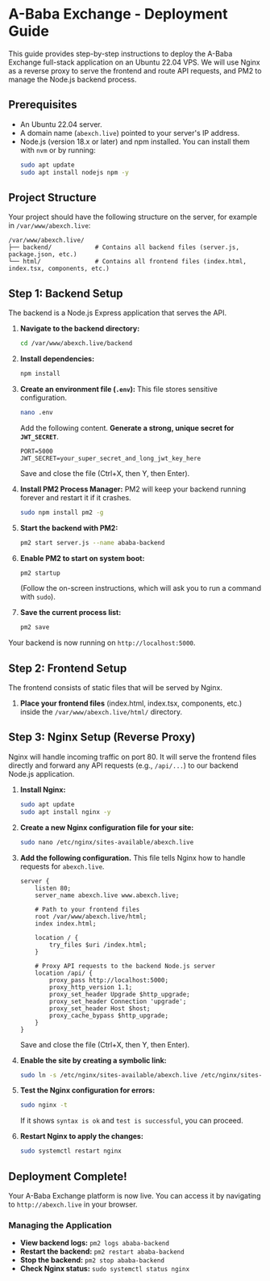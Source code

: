# A-Baba Exchange - Deployment Guide

This guide provides step-by-step instructions to deploy the A-Baba Exchange full-stack application on an Ubuntu 22.04 VPS. We will use Nginx as a reverse proxy to serve the frontend and route API requests, and PM2 to manage the Node.js backend process.

## Prerequisites

- An Ubuntu 22.04 server.
- A domain name (`abexch.live`) pointed to your server's IP address.
- Node.js (version 18.x or later) and npm installed. You can install them with `nvm` or by running:
  ```bash
  sudo apt update
  sudo apt install nodejs npm -y
  ```

## Project Structure

Your project should have the following structure on the server, for example in `/var/www/abexch.live`:

```
/var/www/abexch.live/
├── backend/            # Contains all backend files (server.js, package.json, etc.)
└── html/               # Contains all frontend files (index.html, index.tsx, components, etc.)
```

## Step 1: Backend Setup

The backend is a Node.js Express application that serves the API.

1.  **Navigate to the backend directory:**
    ```bash
    cd /var/www/abexch.live/backend
    ```

2.  **Install dependencies:**
    ```bash
    npm install
    ```

3.  **Create an environment file (`.env`):**
    This file stores sensitive configuration.
    ```bash
    nano .env
    ```
    Add the following content. **Generate a strong, unique secret for `JWT_SECRET`**.
    ```
    PORT=5000
    JWT_SECRET=your_super_secret_and_long_jwt_key_here
    ```
    Save and close the file (Ctrl+X, then Y, then Enter).

4.  **Install PM2 Process Manager:**
    PM2 will keep your backend running forever and restart it if it crashes.
    ```bash
    sudo npm install pm2 -g
    ```

5.  **Start the backend with PM2:**
    ```bash
    pm2 start server.js --name ababa-backend
    ```

6.  **Enable PM2 to start on system boot:**
    ```bash
    pm2 startup
    ```
    (Follow the on-screen instructions, which will ask you to run a command with `sudo`).

7.  **Save the current process list:**
    ```bash
    pm2 save
    ```

Your backend is now running on `http://localhost:5000`.

## Step 2: Frontend Setup

The frontend consists of static files that will be served by Nginx.

1.  **Place your frontend files** (index.html, index.tsx, components, etc.) inside the `/var/www/abexch.live/html/` directory.

## Step 3: Nginx Setup (Reverse Proxy)

Nginx will handle incoming traffic on port 80. It will serve the frontend files directly and forward any API requests (e.g., `/api/...`) to our backend Node.js application.

1.  **Install Nginx:**
    ```bash
    sudo apt update
    sudo apt install nginx -y
    ```

2.  **Create a new Nginx configuration file for your site:**
    ```bash
    sudo nano /etc/nginx/sites-available/abexch.live
    ```

3.  **Add the following configuration.** This file tells Nginx how to handle requests for `abexch.live`.

    ```nginx
    server {
        listen 80;
        server_name abexch.live www.abexch.live;

        # Path to your frontend files
        root /var/www/abexch.live/html;
        index index.html;

        location / {
            try_files $uri /index.html;
        }

        # Proxy API requests to the backend Node.js server
        location /api/ {
            proxy_pass http://localhost:5000;
            proxy_http_version 1.1;
            proxy_set_header Upgrade $http_upgrade;
            proxy_set_header Connection 'upgrade';
            proxy_set_header Host $host;
            proxy_cache_bypass $http_upgrade;
        }
    }
    ```
    Save and close the file (Ctrl+X, then Y, then Enter).

4.  **Enable the site by creating a symbolic link:**
    ```bash
    sudo ln -s /etc/nginx/sites-available/abexch.live /etc/nginx/sites-enabled/
    ```

5.  **Test the Nginx configuration for errors:**
    ```bash
    sudo nginx -t
    ```
    If it shows `syntax is ok` and `test is successful`, you can proceed.

6.  **Restart Nginx to apply the changes:**
    ```bash
    sudo systemctl restart nginx
    ```

## Deployment Complete!

Your A-Baba Exchange platform is now live. You can access it by navigating to `http://abexch.live` in your browser.

### Managing the Application

-   **View backend logs:** `pm2 logs ababa-backend`
-   **Restart the backend:** `pm2 restart ababa-backend`
-   **Stop the backend:** `pm2 stop ababa-backend`
-   **Check Nginx status:** `sudo systemctl status nginx`
